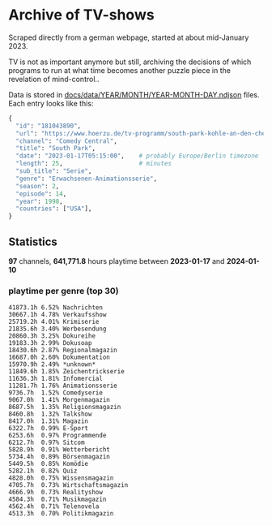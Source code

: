 # Archive of TV-shows

Scraped directly from a german webpage, started at about mid-January 2023.

TV is not as important anymore but still, archiving the decisions of which programs to run at what time
becomes another puzzle piece in the revelation of mind-control.. 

Data is stored in [docs/data/YEAR/MONTH/YEAR-MONTH-DAY.ndjson](docs/data/) files. 
Each entry looks like this:

```python
{
  "id": "181043890", 
  "url": "https://www.hoerzu.de/tv-programm/south-park-kohle-an-den-chefkoch/bid_181043890/", 
  "channel": "Comedy Central", 
  "title": "South Park", 
  "date": "2023-01-17T05:15:00",    # probably Europe/Berlin timezone 
  "length": 25,                     # minutes 
  "sub_title": "Serie", 
  "genre": "Erwachsenen-Animationsserie", 
  "season": 2, 
  "episode": 14, 
  "year": 1998, 
  "countries": ["USA"],
}
```

## Statistics

**97** channels, **641,771.8** hours playtime between **2023-01-17** and **2024-01-10**


### playtime per genre (top 30)

    41873.1h 6.52% Nachrichten
    30667.1h 4.78% Verkaufsshow
    25719.2h 4.01% Krimiserie
    21835.6h 3.40% Werbesendung
    20860.3h 3.25% Dokureihe
    19183.3h 2.99% Dokusoap
    18430.6h 2.87% Regionalmagazin
    16687.0h 2.60% Dokumentation
    15970.9h 2.49% *unknown*
    11849.6h 1.85% Zeichentrickserie
    11636.3h 1.81% Infomercial
    11281.7h 1.76% Animationsserie
    9736.7h  1.52% Comedyserie
    9067.0h  1.41% Morgenmagazin
    8687.5h  1.35% Religionsmagazin
    8460.8h  1.32% Talkshow
    8417.0h  1.31% Magazin
    6322.7h  0.99% E-Sport
    6253.6h  0.97% Programmende
    6212.7h  0.97% Sitcom
    5828.9h  0.91% Wetterbericht
    5734.4h  0.89% Börsenmagazin
    5449.5h  0.85% Komödie
    5282.1h  0.82% Quiz
    4828.0h  0.75% Wissensmagazin
    4705.7h  0.73% Wirtschaftsmagazin
    4666.9h  0.73% Realityshow
    4584.3h  0.71% Musikmagazin
    4562.4h  0.71% Telenovela
    4513.3h  0.70% Politikmagazin
